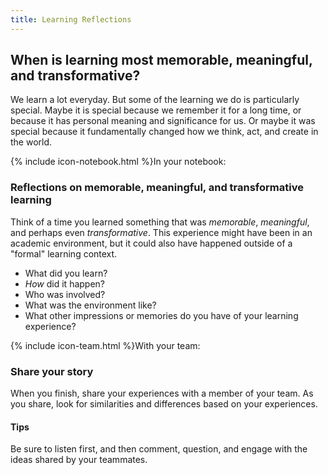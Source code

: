 ```yaml
---
title: Learning Reflections
---
```


## When is learning most memorable, meaningful, and transformative?

We learn a lot everyday. But some of the learning we do is particularly special. Maybe it is special because we remember it for a long time, or because it has personal meaning and significance for us. Or maybe it was special because it fundamentally changed how we think, act, and create in the world.

<div class="card my-5 shadow-sm">
  <div class="card-header">
    <span>{% include icon-notebook.html %}In your notebook:</span>
  </div>
  <div class="card-body">
    <h3 class="card-title">Reflections on memorable, meaningful, and transformative learning</h3>
    <p class="card-text">Think of a time you learned something that was <em>memorable</em>, <em>meaningful</em>, and perhaps even <em>transformative</em>. This experience might have been in an academic environment, but it could also have happened outside of a "formal" learning context.</p>
    <ul>
        <li>What did you learn?</li>
        <li><em>How</em> did it happen?</li>
        <li>Who was involved?</li>
        <li>What was the environment like?</li>
        <li>What other impressions or memories do you have of your learning experience?</li>
    </ul>
  </div>
</div>

<div class="card my-5">
  <div class="card-header">
    <span>{% include icon-team.html %}With your team:</span>
  </div>
  <div class="card-body">
    <h3 class="card-title">Share your story</h3>
    <p class="card-text">When you finish, share your experiences with a member of your team. As you share, look for similarities and differences based on your experiences.</p>
    <div class="card-footer">
        <h4>Tips</h4>
        <p>Be sure to listen first, and then comment, question, and engage with the ideas shared by your teammates.</p>
    </div>
  </div>
</div>
